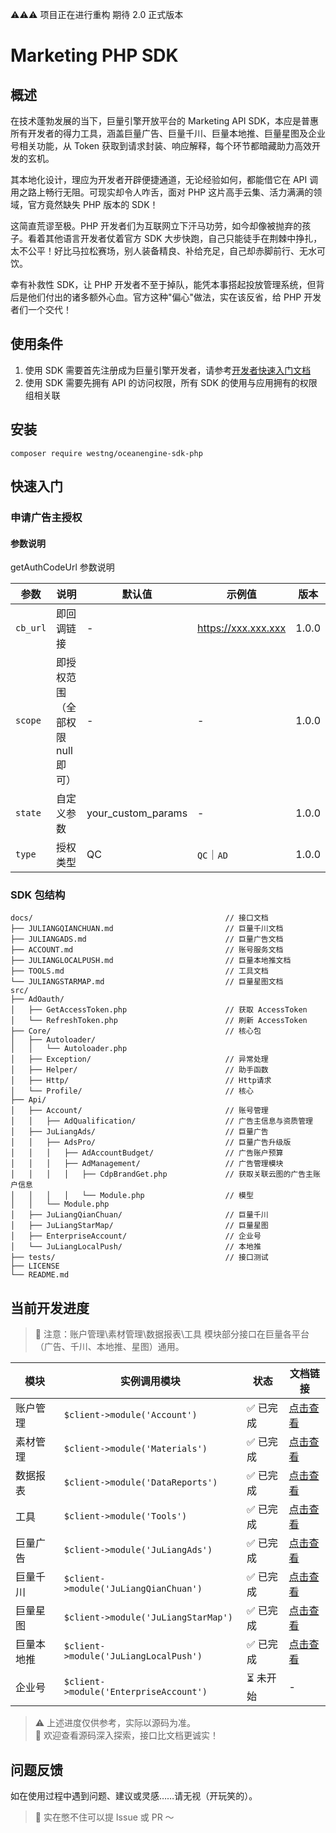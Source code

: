 ⚠️⚠️⚠️ 项目正在进行重构 期待 2.0 正式版本

# Marketing PHP SDK

## 概述

在技术蓬勃发展的当下，巨量引擎开放平台的 Marketing API SDK，本应是普惠所有开发者的得力工具，涵盖巨量广告、巨量千川、巨量本地推、巨量星图及企业号相关功能，从 Token 获取到请求封装、响应解释，每个环节都暗藏助力高效开发的玄机。

其本地化设计，理应为开发者开辟便捷通道，无论经验如何，都能借它在 API 调用之路上畅行无阻。可现实却令人咋舌，面对 PHP 这片高手云集、活力满满的领域，官方竟然缺失 PHP 版本的 SDK！

这简直荒谬至极。PHP 开发者们为互联网立下汗马功劳，如今却像被抛弃的孩子。看着其他语言开发者仗着官方 SDK 大步快跑，自己只能徒手在荆棘中挣扎，太不公平！好比马拉松赛场，别人装备精良、补给充足，自己却赤脚前行、无水可饮。

幸有补救性 SDK，让 PHP 开发者不至于掉队，能凭本事搭起投放管理系统，但背后是他们付出的诸多额外心血。官方这种"偏心"做法，实在该反省，给 PHP 开发者们一个交代！

## 使用条件

1. 使用 SDK 需要首先注册成为巨量引擎开发者，请参考[开发者快速入门文档](https://open.oceanengine.com/labels/7/docs/1696710498372623)
2. 使用 SDK 需要先拥有 API 的访问权限，所有 SDK 的使用与应用拥有的权限组相关联

## 安装

```shell
composer require westng/oceanengine-sdk-php
```

## 快速入门

### 申请广告主授权

#### 参数说明

getAuthCodeUrl 参数说明

| 参数     | 说明                             | 默认值             | 示例值              | 版本  |
| -------- | -------------------------------- | ------------------ | ------------------- | ----- |
| `cb_url` | 即回调链接                       | -                  | https://xxx.xxx.xxx | 1.0.0 |
| `scope`  | 即授权范围（全部权限 null 即可） | -                  | -                   | 1.0.0 |
| `state`  | 自定义参数                       | your_custom_params | -                   | 1.0.0 |
| `type`   | 授权类型                         | QC                 | `QC`｜`AD`          | 1.0.0 |

### SDK 包结构

```
docs/                                           // 接口文档
├── JULIANGQIANCHUAN.md                         // 巨量千川文档
├── JULIANGADS.md                               // 巨量广告文档
├── ACCOUNT.md                                  // 账号服务文档
├── JULIANGLOCALPUSH.md                         // 巨量本地推文档
├── TOOLS.md                                    // 工具文档
└── JULIANGSTARMAP.md                           // 巨量星图文档
src/
├── AdOauth/
│   ├── GetAccessToken.php                      // 获取 AccessToken
│   └── RefreshToken.php                        // 刷新 AccessToken
├── Core/                                       // 核心包
│   ├── Autoloader/
│   │   └── Autoloader.php
│   ├── Exception/                              // 异常处理
│   ├── Helper/                                 // 助手函数
│   ├── Http/                                   // Http请求
│   └── Profile/                                // 核心
├── Api/
│   ├── Account/                                // 账号管理
│   │   ├── AdQualification/                    // 广告主信息与资质管理
│   ├── JuLiangAds/                             // 巨量广告
│   │   ├── AdsPro/                             // 巨量广告升级版
│   │   │   ├── AdAccountBudget/                // 广告账户预算
│   │   │   ├── AdManagement/                   // 广告管理模块
│   │   │   │   ├── CdpBrandGet.php             // 获取关联云图的广告主账户信息
│   │   │   │   └── Module.php                  // 模型
│   │   └── Module.php
│   ├── JuLiangQianChuan/                       // 巨量千川
│   ├── JuLiangStarMap/                         // 巨量星图
│   ├── EnterpriseAccount/                      // 企业号
│   └── JuLiangLocalPush/                       // 本地推
├── tests/                                      // 接口测试
├── LICENSE
└── README.md
```

## 当前开发进度

> 🚧 注意：账户管理\素材管理\数据报表\工具 模块部分接口在巨量各平台（广告、千川、本地推、星图）通用。

| **模块**   | **实例调用模块**                       | **状态**  | **文档链接**                         |
| ---------- | -------------------------------------- | --------- | ------------------------------------ |
| 账户管理   | `$client->module('Account')`           | ✅ 已完成 | [点击查看](docs/ACCOUNT.md)          |
| 素材管理   | `$client->module('Materials')`         | ✅ 已完成 | [点击查看](docs/MATERIALS.md)        |
| 数据报表   | `$client->module('DataReports')`       | ✅ 已完成 | [点击查看](docs/DATAREPORTS.md)      |
| 工具       | `$client->module('Tools')`             | ✅ 已完成 | [点击查看](docs/TOOLS.md)            |
| 巨量广告   | `$client->module('JuLiangAds')`        | ✅ 已完成 | [点击查看](docs/JULIANGADS.md)       |
| 巨量千川   | `$client->module('JuLiangQianChuan')`  | ✅ 已完成 | [点击查看](docs/JULIANGQIANCHUAN.md) |
| 巨量星图   | `$client->module('JuLiangStarMap')`    | ✅ 已完成 | [点击查看](docs/JULIANGSTARMAP.md)   |
| 巨量本地推 | `$client->module('JuLiangLocalPush')`  | ✅ 已完成 | [点击查看](docs/JULIANGLOCALPUSH.md) |
| 企业号     | `$client->module('EnterpriseAccount')` | ⏳ 未开始 | -                                    |

> ⚠️ 上述进度仅供参考，实际以源码为准。  
> 🧠 欢迎查看源码深入探索，接口比文档更诚实！

## 问题反馈

如在使用过程中遇到问题、建议或灵感……请无视（开玩笑的）。

> 📨 实在憋不住可以提 Issue 或 PR ～
